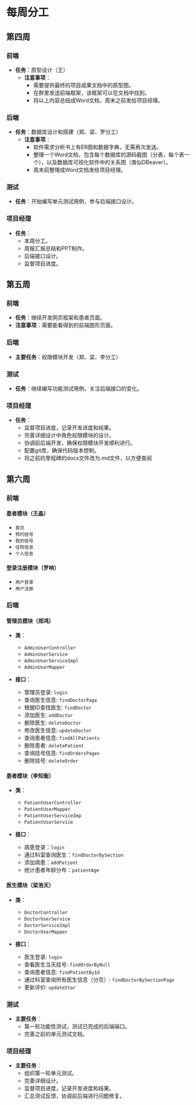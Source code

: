 # 每周分工

## 第四周

### 前端
- **任务**：原型设计（王）
  - **注意事项**：
    - 需要提供最终的项目成果文档中的原型图。
    - 在群里发送前端框架，该框架可以在文档中找到。
    - 将以上内容总结成Word文档，周末之前发给项目经理。

### 后端
- **任务**：数据库设计和搭建（郑、梁、罗分工）
  - **注意事项**：
    - 软件需求分析书上有ER图和数据字典，无需再次发送。
    - 整理一个Word文档，包含每个数据库的源码截图（分表，每个表一个），以及数据库可视化软件中的关系图（类似DBeaver）。
    - 周末前整理成Word文档发给项目经理。

### 测试
- **任务**：开始编写单元测试用例，参与后端接口设计。

### 项目经理
- **任务**：
  - 本周分工。
  - 周报汇报总结和PPT制作。
  - 后端接口设计。
  - 监督项目进度。

## 第五周

### 前端
- **任务**：继续开发网页框架和患者页面。
- **注意事项**：需要能看得到的前端图形页面。

### 后端
- **主要任务**：权限模块开发（郑、梁、李分工）

### 测试
- **任务**：继续编写功能测试用例，关注后端接口的变化。

### 项目经理
- **任务**：
  - 监督项目进度，记录开发进度和结果。
  - 完善详细设计中角色权限模块的设计。
  - 协调前后端开发，确保权限模块开发顺利进行。
  - 配置git库，确保代码版本控制。
  - 将之前的里程碑的docs文件改为.md文件，以方便查阅

## 第六周

### 前端
#### 患者模块（王晶）
- `首页`
- `预约挂号`
- `我的挂号`
- `住院信息`
- `个人信息`
#### 登录注册模块（罗响）
- `用户登录`
- `用户注册`

### 后端

#### 管理员模块（郑鸿）
- **类**：
  - `AdminUserController`
  - `AdminUserService`
  - `AdminUserServiceImpl`
  - `AdminUserMapper`

- **接口**：
  - 管理员登录: `login`
  - 查询医生信息: `findDoctorPage`
  - 根据ID查找医生: `findDoctor`
  - 添加医生: `addDoctor`
  - 删除医生: `deleteDoctor`
  - 修改医生信息: `updateDoctor`
  - 查询患者信息: `findAllPatients`
  - 删除患者: `deletePatient`
  - 查询挂号信息: `findOrdersPages`
  - 删除挂号: `deleteOrder`

#### 患者模块（李知衡）
- **类**：
  - `PatientUserController`
  - `PatientUserMapper`
  - `PatientUserServiceImp`
  - `PatientUserService`

- **接口**：
  - 病患登录：`login`
  - 通过科室查询医生：`findDoctorBySection`
  - 添加病患：`addPatient`
  - 统计患者年龄分布：`patientAge`

#### 医生模块（梁浩天）
- **类**：
  - `DoctorController`
  - `DoctorUserService`
  - `DoctorServiceImpl`
  - `DoctorUserMapper`

- **接口**：
  - 医生登录: `login`
  - 查看医生当天挂号: `findOrderByNull`
  - 查询患者信息: `findPatientById`
  - 通过科室查询所有医生信息（分页）: `findDoctorBySectionPage`
  - 更新评价: `updateStar`

### 测试
- **主要任务**：
  - 第一轮功能性测试，测试已完成的后端端口。
  - 完善之前的单元测试文档。

### 项目经理
- **主要任务**：
  - 组织第一轮单元测试。
  - 完善详细设计。
  - 监督项目进度，记录开发进度和结果。
  - 汇总测试反馈，协调前后端进行问题修复。

